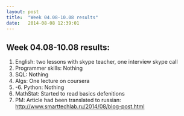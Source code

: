 ```yaml
---
layout: post
title:  "Week 04.08-10.08 results"
date:   2014-08-08 12:39:01
---
```

Week 04.08-10.08 results:
---

1. English: two lessons with skype teacher, one interview skype call
2. Programmer skills: Nothing
3. SQL: Nothing
4. Algs: One lecture on coursera
5. -6. Python: Nothing
7. MathStat: Started to read basics defenitions
8. PM: Article had been translated to russian: http://www.smarttechlab.ru/2014/08/blog-post.html
